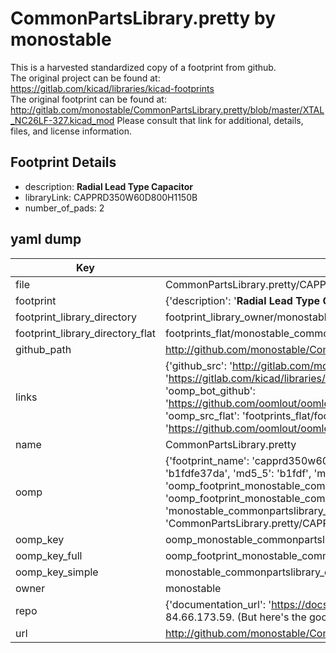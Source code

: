 # CommonPartsLibrary.pretty by monostable  
This is a harvested standardized copy of a footprint from github.  
The original project can be found at:  
https://gitlab.com/kicad/libraries/kicad-footprints  
The original footprint can be found at:
http://gitlab.com/monostable/CommonPartsLibrary.pretty/blob/master/XTAL_NC26LF-327.kicad_mod
Please consult that link for additional, details, files, and license information.  
## Footprint Details
* description: <b>Radial Lead Type Capacitor</b>  
* libraryLink: CAPPRD350W60D800H1150B  
* number_of_pads: 2  
## yaml dump  
| Key | Value |  
| --- | --- |  
| file | CommonPartsLibrary.pretty/CAPPRD350W60D800H1150B.kicad_mod |  
| footprint | {'description': '<b>Radial Lead Type Capacitor</b>', 'libraryLink': 'CAPPRD350W60D800H1150B', 'number_of_pads': 2} |  
| footprint_library_directory | footprint_library_owner/monostable_CommonPartsLibrary.pretty |  
| footprint_library_directory_flat | footprints_flat/monostable_commonpartslibrary_capprd350w60d800h1150b/working |  
| github_path | http://github.com/monostable/CommonPartsLibrary.pretty/blob/master/CAPPRD350W60D800H1150B.kicad_mod |  
| links | {'github_src': 'http://gitlab.com/monostable/CommonPartsLibrary.pretty/blob/master/XTAL_NC26LF-327.kicad_mod', 'github_src_repo': 'https://gitlab.com/kicad/libraries/kicad-footprints', 'oomp_bot': 'footprints/monostable_commonpartslibrary_capprd350w60d800h1150b/working', 'oomp_bot_github': 'https://github.com/oomlout/oomlout_oomp_footprint_bot/tree/main/footprints/monostable_commonpartslibrary_capprd350w60d800h1150b/working', 'oomp_src_flat': 'footprints_flat/footprints_flat/monostable_commonpartslibrary_capprd350w60d800h1150b/working', 'oomp_src_flat_github': 'https://github.com/oomlout/oomlout_oomp_footprint_src/tree/main/footprints_flat/monostable_commonpartslibrary_capprd350w60d800h1150b/working'} |  
| name | CommonPartsLibrary.pretty |  
| oomp | {'footprint_name': 'capprd350w60d800h1150b', 'library_name': 'commonpartslibrary', 'md5': 'b1fdfe37daafcca11b1d8ab3594d2ff6', 'md5_10': 'b1fdfe37da', 'md5_5': 'b1fdf', 'md5_6': 'b1fdfe', 'oomp_key': 'oomp_monostable_commonpartslibrary_capprd350w60d800h1150b', 'oomp_key_extra': 'oomp_footprint_monostable_commonpartslibrary_capprd350w60d800h1150b', 'oomp_key_full': 'oomp_footprint_monostable_commonpartslibrary_capprd350w60d800h1150b_b1fdfe', 'oomp_key_simple': 'monostable_commonpartslibrary_capprd350w60d800h1150b', 'original_filename': 'CommonPartsLibrary.pretty/CAPPRD350W60D800H1150B.kicad_mod', 'owner_name': 'monostable'} |  
| oomp_key | oomp_monostable_commonpartslibrary_capprd350w60d800h1150b |  
| oomp_key_full | oomp_footprint_monostable_commonpartslibrary_capprd350w60d800h1150b |  
| oomp_key_simple | monostable_commonpartslibrary_capprd350w60d800h1150b |  
| owner | monostable |  
| repo | {'documentation_url': 'https://docs.github.com/rest/overview/resources-in-the-rest-api#rate-limiting', 'message': "API rate limit exceeded for 84.66.173.59. (But here's the good news: Authenticated requests get a higher rate limit. Check out the documentation for more details.)"} |  
| url | http://github.com/monostable/CommonPartsLibrary.pretty |  

